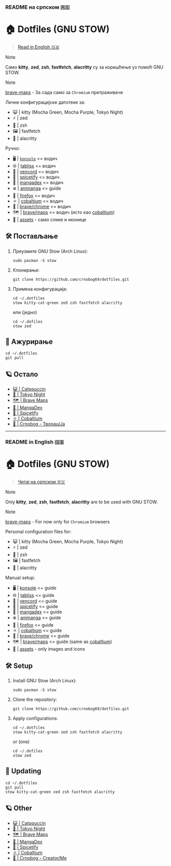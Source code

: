 ### README на српском 🇷🇸

# 🏠 Dotfiles (GNU STOW)

> [Read in English 🇬🇧](#readme-in-english-)

> [!NOTE]
> Само **kitty**, **zed**, **zsh**, **fastfetch**, **alacritty** су за коришћење уз помоћ GNU STOW.

> [!NOTE]
> [brave-maps](brave-maps) - За сада само за `Chromium` претраживаче

Личне конфигурацијске датотеке за:
- 😺 | kitty (Mocha Green, Mocha Purple, Tokyo Night)
- ⚡ | zed
- 🐚 | zsh
- 🖼️ | fastfetch
- 🌴 | alacritty

Ручно:
- 🖥️ | [`konsole`](konsole/README.md) <= водич
- 🌐 | [tabliss](tabliss/README.md) <= водич
- 💬 | [vencord](vencord/README.md) <= водич
- 🎵 | [spicetify](spicetify/README.md) <= водич
- 🐇 | [mangadex](mangadex/README.md) <= водич
- ❄️ | [animanga](animanga/README.md) <= guide
- 🦊 | [firefox](firefox/README.md) <= водич
- ⚛️ | [cobaltium](https://github.com/crnobog69/cobaltium) <= водич
- 🦁 | [brave/chrome](brave/README.md) <= водич
- 🗺️ | [brave/maps](brave-maps) <= водич (исто као [cobaltium](https://github.com/crnobog69/cobaltium))
- 🧰 | [assets](assets/) - само слике и иконице

## 🛠️ Постављање

1. Преузмите GNU Stow (Arch Linux):
   ```
   sudo pacman -S stow
   ```

2. Клонирање:
   ```
   git clone https://github.com/crnobog69/dotfiles.git
   ```

3. Примена конфигурација:
   ```
   cd ~/.dotfiles
   stow kitty-cat-green zed zsh fastfetch alacritty
   ```

   или (једно)

   ```
   cd ~/.dofiles
   stow zed
   ```

## 🔄 Ажурирање

```
cd ~/.dotfiles
git pull
```

## 🪐 Остало

- [😺 | Catppuccin](https://github.com/catppuccin)
- [🗼 | Tokyo Night](https://github.com/tokyo-night)
- [🗺️ | Brave Maps](https://github.com/stignarnia/add-maps-links-brave-search)
- [🐇 | MangaDex](https://github.com/crnobog69/mangadex)
- [🎵 | Spicetify](https://github.com/spicetify/cli)
- [⚛️ | Cobaltium](https://github.com/crnobog69/cobaltium)
- [🦊 | Crnobog - Творац/Ја](https://github.com/crnobog69)

---

### README in English 🇬🇧

# 🏠 Dotfiles (GNU STOW)

> [Читај на српском 🇷🇸](#readme-на-српском-)

> [!NOTE]
> Only **kitty**, **zed**, **zsh**, **fastfetch**, **alacritty** are to be used with GNU STOW.

> [!NOTE]
> [brave-maps](brave-maps) - For now only for `Chromium` browsers

Personal configuration files for:
- 😺 | kitty (Mocha Green, Mocha Purple, Tokyo Night)
- ⚡ | zed
- 🐚 | zsh
- 🖼️ | fastfetch
- 🌴 | alacritty

Manual setup:
- 🖥️ | [konsole](konsole/README.md) <= guide
- 🌐 | [tabliss](tabliss/README.md) <= guide
- 💬 | [vencord](vencord/README.md) <= guide
- 🎵 | [spicetify](spicetify/README.md) <= guide
- 🐇 | [mangadex](mangadex/README.md) <= guide
- ❄️ | [animanga](animanga/README.md) <= guide
- 🦊 | [firefox](firefox/README.md) <= guide
- ⚛️ | [cobaltium](https://github.com/crnobog69/cobaltium) <= guide
- 🦁 | [brave/chrome](brave/README.md) <= guide
- 🗺️ | [brave/maps](https://github.com/crnobog69/cobaltium) <= guide (same as [cobaltium](https://github.com/crnobog69/cobaltium))
- 🧰 | [assets](assets/) - only images and icons

## 🛠️ Setup

1. Install GNU Stow (Arch Linux):
   ```
   sudo pacman -S stow
   ```

2. Clone the repository:
   ```
   git clone https://github.com/crnobog69/dotfiles.git
   ```

3. Apply configurations:
   ```
   cd ~/.dotfiles
   stow kitty-cat-green zed zsh fastfetch alacritty
   ```

   or (one)

   ```
   cd ~/.dofiles
   stow zed
   ```

## 🔄 Updating

```
cd ~/.dotfiles
git pull
stow kitty-cat-green zed zsh fastfetch alacritty
```

## 🪐 Other

- [😺 | Catppuccin](https://github.com/catppuccin)
- [🗼 | Tokyo Night](https://github.com/tokyo-night)
- [🗺️ | Brave Maps](https://github.com/stignarnia/add-maps-links-brave-search)
- [🐇 | MangaDex](https://github.com/crnobog69/mangadex)
- [🎵 | Spicetify](https://github.com/spicetify/cli)
- [⚛️ | Cobaltium](https://github.com/crnobog69/cobaltium)
- [🦊 | Crnobog - Creator/Me](https://github.com/crnobog69)
